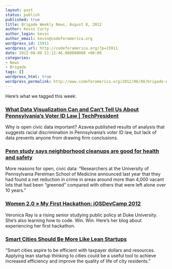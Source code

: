 ```yaml
---
layout: post
status: publish
published: true
title: Brigade Weekly News, August 8, 2012
author: Kevin Curry
author_login: kevin
author_email: kevin@codeforamerica.org
wordpress_id: 15911
wordpress_url: http://codeforamerica.org/?p=15911
date: 2012-08-08 21:12:46.000000000 +00:00
categories:
- News
- Brigade
tags: []
wordpress_html: true
wordpress_permalink: http://www.codeforamerica.org/2012/08/08/brigade-weekly-news-august-8-2012/
---
```


<p>Here’s what we tagged this week:</p>
<h3><a href="http://techpresident.com/news/22682/new-census-and-voting-data-mashup-visualizes-pennsylvania-voter-id-laws-impact-ethnic">What Data Visualization Can and Can’t Tell Us About Pennsylvania’s Voter ID Law | TechPresident</a></h3>
<p>Why is open civic data important? Azavea published results of analysis that suggests racial discrimination in Pennsylvania’s voter ID law, but lack of data prevents anyone from drawing firm conclusions.</p>
<h3><a data-bitly-type="bitly_hover_card" href="http://www.philly.com/philly/health/20120808_Penn_study_says_neighborhood_cleanups_are_good_for_health_and_safety.html?cmpid=131298209" target="_blank">Penn study says neighborhood cleanups are good for health and safety</a></h3>
<p>More reasons for open, civic data: “Researchers at the University of Pennsylvania Perelman School of Medicine announced last year that they had found a net reduction in crime in areas around more than 4,000 vacant lots that had been “greened” compared with others that were left alone over 10 years.”</p>
<h3><a data-bitly-type="bitly_hover_card" href="http://www.women2.com/my-first-hackathon-iosdevcamp-2012/" target="_blank">Women 2.0 » My First Hackathon: iOSDevCamp 2012</a></h3>
<p>Veronica Ray is a rising senior studying public policy at Duke University. She’s also learning how to code. Win. Win. Here’s her blog about experiencing her first hackathon.</p>
<h3><a href="http://www.fastcoexist.com/1680269/smart-cities-should-be-more-like-lean-startups">Smart Cities Should Be More Like Lean Startups</a></h3>
<p>“Smart cities aspire to be efficient with taxpayer dollars and resources. Applying lean startup thinking to cities could be a useful tool to achieve increased efficiency and improve the quality of life of city residents.”</p>
